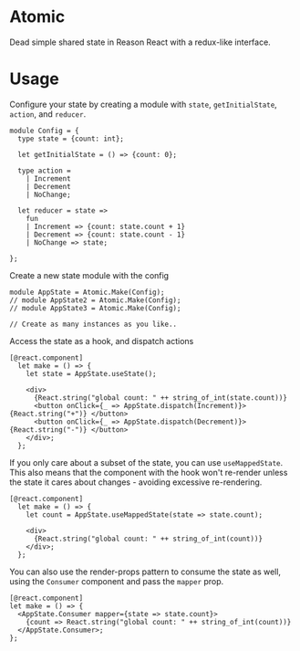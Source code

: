 # Atomic

Dead simple shared state in Reason React with a redux-like interface.


# Usage

Configure your state by creating a module with `state`, `getInitialState`, `action`, and `reducer`.


```reason 
module Config = {
  type state = {count: int};

  let getInitialState = () => {count: 0};

  type action =
    | Increment
    | Decrement
    | NoChange;

  let reducer = state =>
    fun
    | Increment => {count: state.count + 1}
    | Decrement => {count: state.count - 1}
    | NoChange => state;

}; 
```

Create a new state module with the config

```reason
module AppState = Atomic.Make(Config);
// module AppState2 = Atomic.Make(Config);
// module AppState3 = Atomic.Make(Config);

// Create as many instances as you like..
```

Access the state as a hook, and dispatch actions 

```reason 
[@react.component]
  let make = () => {
    let state = AppState.useState();

    <div>
      {React.string("global count: " ++ string_of_int(state.count))}
      <button onClick={_ => AppState.dispatch(Increment)}> {React.string("+")} </button>
      <button onClick={_ => AppState.dispatch(Decrement)}> {React.string("-")} </button>
    </div>;
  };
```

If you only care about a subset of the state, you can use `useMappedState`. This also means that
the component with the hook won't re-render unless the state it cares about changes - avoiding excessive re-rendering.

```reason 
[@react.component]
  let make = () => {
    let count = AppState.useMappedState(state => state.count);

    <div>
      {React.string("global count: " ++ string_of_int(count))}
    </div>;
  };
```

You can also use the render-props pattern to consume the state as well, using the `Consumer` 
component and pass the `mapper` prop.

```reason
[@react.component]
let make = () => {
  <AppState.Consumer mapper={state => state.count}>
    {count => React.string("global count: " ++ string_of_int(count))}
  </AppState.Consumer>;
};
```
